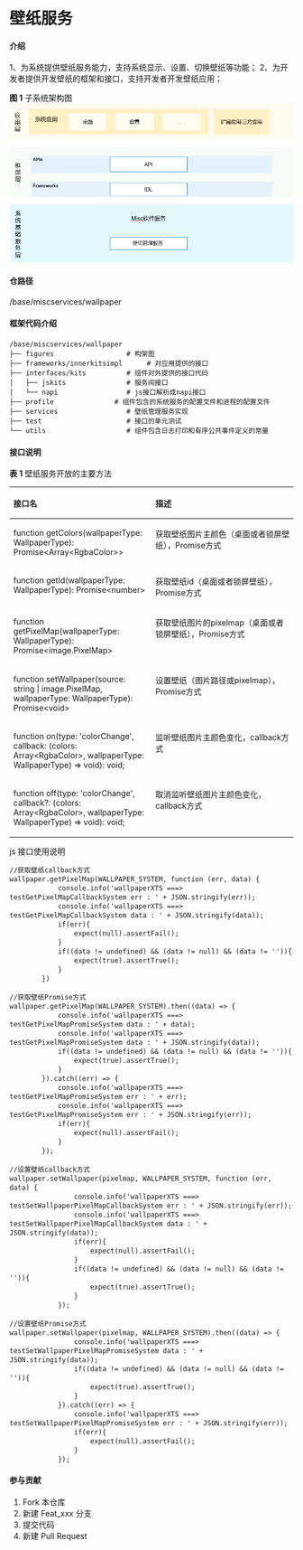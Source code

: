 # 壁纸服务

#### 介绍
1、为系统提供壁纸服务能力，支持系统显示、设置、切换壁纸等功能；
2、为开发者提供开发壁纸的框架和接口，支持开发者开发壁纸应用；

**图 1** 子系统架构图  
![](figures/subsystem_architecture_zh.png "子系统架构图")

#### 仓路径

/base/miscservices/wallpaper

#### 框架代码介绍

```
/base/miscservices/wallpaper
├── figures                  # 构架图
├── frameworks/innerkitsimpl      # 对应用提供的接口
├── interfaces/kits          # 组件对外提供的接口代码
│   ├── jskits               # 服务间接口
│   └── napi                 # js接口解析成napi接口
├── profile               # 组件包含的系统服务的配置文件和进程的配置文件
├── services                 # 壁纸管理服务实现
├── test                     # 接口的单元测试
└── utils                    # 组件包含日志打印和有序公共事件定义的常量
```

#### 接口说明
**表 1**  壁纸服务开放的主要方法

<a name="table033515471012"></a>
<table><thead align="left"><tr id="row143351854201012"><th class="cellrowborder" valign="top" width="50%" id="mcps1.2.3.1.1"><p id="p103351154121010"><a name="p103351154121010"></a><a name="p103351154121010"></a>接口名</p>
</th>
<th class="cellrowborder" valign="top" width="50%" id="mcps1.2.3.1.2"><p id="p1033585416105"><a name="p1033585416105"></a><a name="p1033585416105"></a>描述</p>
</th>
</tr>
</thead>
<tbody><tr id="row204321219393"><td class="cellrowborder" valign="top" width="50%" headers="mcps1.2.3.1.1 "><p id="p1893413268144"><a name="p1893413268144"></a><a name="p1893413268144"></a>function getColors(wallpaperType: WallpaperType): Promise&lt;Array&lt;RgbaColor&gt;&gt;</p>
</td>
<td class="cellrowborder" valign="top" width="50%" headers="mcps1.2.3.1.2 "><p id="p18761104812149"><a name="p18761104812149"></a><a name="p18761104812149"></a>获取壁纸图片主颜色（桌面或者锁屏壁纸），Promise方式</p>
</td>
</tr>
<tr id="row13335054111018"><td class="cellrowborder" valign="top" width="50%" headers="mcps1.2.3.1.1 "><p id="p12832214151418"><a name="p12832214151418"></a><a name="p12832214151418"></a>function getId(wallpaperType: WallpaperType): Promise&lt;number&gt;</p>
</td>
<td class="cellrowborder" valign="top" width="50%" headers="mcps1.2.3.1.2 "><p id="p3335145451011"><a name="p3335145451011"></a><a name="p3335145451011"></a>获取壁纸id（桌面或者锁屏壁纸），Promise方式</p>
</td>
</tr>
<tr id="row204321219393"><td class="cellrowborder" valign="top" width="50%" headers="mcps1.2.3.1.1 "><p id="p1893413268144"><a name="p1893413268144"></a><a name="p1893413268144"></a>function getPixelMap(wallpaperType: WallpaperType): Promise&lt;image.PixelMap&gt;</p>
</td>
<td class="cellrowborder" valign="top" width="50%" headers="mcps1.2.3.1.2 "><p id="p18761104812149"><a name="p18761104812149"></a><a name="p18761104812149"></a>获取壁纸图片的pixelmap（桌面或者锁屏壁纸），Promise方式</p>
</td>
</tr>
<tr id="row204321219393"><td class="cellrowborder" valign="top" width="50%" headers="mcps1.2.3.1.1 "><p id="p1893413268144"><a name="p1893413268144"></a><a name="p1893413268144"></a>function setWallpaper(source: string | image.PixelMap, wallpaperType: WallpaperType): Promise&lt;void&gt;</p>
</td>
<td class="cellrowborder" valign="top" width="50%" headers="mcps1.2.3.1.2 "><p id="p18761104812149"><a name="p18761104812149"></a><a name="p18761104812149"></a>设置壁纸（图片路径或pixelmap），Promise方式</p>
</td>
</tr>
<tr id="row204321219393"><td class="cellrowborder" valign="top" width="50%" headers="mcps1.2.3.1.1 "><p id="p1893413268144"><a name="p1893413268144"></a><a name="p1893413268144"></a>function on(type: 'colorChange', callback: (colors: Array&lt;RgbaColor&gt;, wallpaperType: WallpaperType) => void): void;
</p>
</td>
<td class="cellrowborder" valign="top" width="50%" headers="mcps1.2.3.1.2 "><p id="p18761104812149"><a name="p18761104812149"></a><a name="p18761104812149"></a>监听壁纸图片主颜色变化，callback方式</p>
</td>
</tr>
<tr id="row204321219393"><td class="cellrowborder" valign="top" width="50%" headers="mcps1.2.3.1.1 "><p id="p1893413268144"><a name="p1893413268144"></a><a name="p1893413268144"></a>function off(type: 'colorChange', callback?: (colors: Array&lt;RgbaColor&gt;, wallpaperType: WallpaperType) => void): void;
</p>
</td>
<td class="cellrowborder" valign="top" width="50%" headers="mcps1.2.3.1.2 "><p id="p18761104812149"><a name="p18761104812149"></a><a name="p18761104812149"></a>取消监听壁纸图片主颜色变化，callback方式</p>
</td>
</tr>
</tbody>
</table>

js 接口使用说明
```
//获取壁纸callback方式
wallpaper.getPixelMap(WALLPAPER_SYSTEM, function (err, data) {
            console.info('wallpaperXTS ===> testGetPixelMapCallbackSystem err : ' + JSON.stringify(err));
            console.info('wallpaperXTS ===> testGetPixelMapCallbackSystem data : ' + JSON.stringify(data));
            if(err){
                expect(null).assertFail();
            }
            if((data != undefined) && (data != null) && (data != '')){
                expect(true).assertTrue();
            }
        })

//获取壁纸Promise方式
wallpaper.getPixelMap(WALLPAPER_SYSTEM).then((data) => {
            console.info('wallpaperXTS ===> testGetPixelMapPromiseSystem data : ' + data);
            console.info('wallpaperXTS ===> testGetPixelMapPromiseSystem data : ' + JSON.stringify(data));
            if((data != undefined) && (data != null) && (data != '')){
                expect(true).assertTrue();
            }
        }).catch((err) => {
            console.info('wallpaperXTS ===> testGetPixelMapPromiseSystem err : ' + err);
            console.info('wallpaperXTS ===> testGetPixelMapPromiseSystem err : ' + JSON.stringify(err));
            if(err){
                expect(null).assertFail();
            }
        });

//设置壁纸callback方式
wallpaper.setWallpaper(pixelmap, WALLPAPER_SYSTEM, function (err, data) {
                console.info('wallpaperXTS ===> testSetWallpaperPixelMapCallbackSystem err : ' + JSON.stringify(err));
                console.info('wallpaperXTS ===> testSetWallpaperPixelMapCallbackSystem data : ' + JSON.stringify(data));
                if(err){
                    expect(null).assertFail();
                }
                if((data != undefined) && (data != null) && (data != '')){
                    expect(true).assertTrue();
                }
            });

//设置壁纸Promise方式
wallpaper.setWallpaper(pixelmap, WALLPAPER_SYSTEM).then((data) => {
                console.info('wallpaperXTS ===> testSetWallpaperPixelMapPromiseSystem data : ' + JSON.stringify(data));
                if((data != undefined) && (data != null) && (data != '')){
                    expect(true).assertTrue();
                }
            }).catch((err) => {
                console.info('wallpaperXTS ===> testSetWallpaperPixelMapPromiseSystem err : ' + JSON.stringify(err));
                if(err){
                    expect(null).assertFail();
                }
            });
```

#### 参与贡献

1.  Fork 本仓库
2.  新建 Feat_xxx 分支
3.  提交代码
4.  新建 Pull Request

